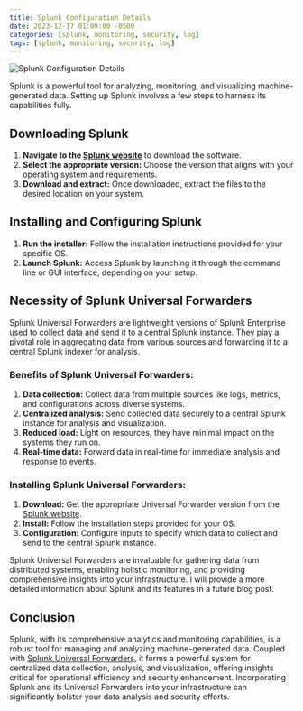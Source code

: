 ```yaml
---
title: Splunk Configuration Details
date: 2023-12-17 01:00:00 -0500
categories: [splunk, monitoring, security, log]
tags: [splunk, monitoring, security, log]
---
```


![Splunk Configuration Details](/assets/img/posts/2023/splunk_configuration_details/splunk_configuration_details.jpg)


Splunk is a powerful tool for analyzing, monitoring, and visualizing machine-generated data. Setting up Splunk involves a few steps to harness its capabilities fully.

## Downloading Splunk

1. **Navigate to the [Splunk website](https://www.splunk.com/)** to download the software.
2. **Select the appropriate version:** Choose the version that aligns with your operating system and requirements.
3. **Download and extract:** Once downloaded, extract the files to the desired location on your system.

## Installing and Configuring Splunk

1. **Run the installer:** Follow the installation instructions provided for your specific OS.
2. **Launch Splunk:** Access Splunk by launching it through the command line or GUI interface, depending on your setup.

## Necessity of Splunk Universal Forwarders

Splunk Universal Forwarders are lightweight versions of Splunk Enterprise used to collect data and send it to a central Splunk instance. They play a pivotal role in aggregating data from various sources and forwarding it to a central Splunk indexer for analysis.

### Benefits of Splunk Universal Forwarders:

1. **Data collection:** Collect data from multiple sources like logs, metrics, and configurations across diverse systems.
2. **Centralized analysis:** Send collected data securely to a central Splunk instance for analysis and visualization.
3. **Reduced load:** Light on resources, they have minimal impact on the systems they run on.
4. **Real-time data:** Forward data in real-time for immediate analysis and response to events.

### Installing Splunk Universal Forwarders:

1. **Download:** Get the appropriate Universal Forwarder version from the [Splunk website](https://www.splunk.com/).
2. **Install:** Follow the installation steps provided for your OS.
3. **Configuration:** Configure inputs to specify which data to collect and send to the central Splunk instance.

Splunk Universal Forwarders are invaluable for gathering data from distributed systems, enabling holistic monitoring, and providing comprehensive insights into your infrastructure. I will provide a more detailed information about Splunk and its features in a future blog post.

## Conclusion

Splunk, with its comprehensive analytics and monitoring capabilities, is a robust tool for managing and analyzing machine-generated data. Coupled with [Splunk Universal Forwarders](https://www.splunk.com/en_us/download/universal-forwarder.html), it forms a powerful system for centralized data collection, analysis, and visualization, offering insights critical for operational efficiency and security enhancement. Incorporating Splunk and its Universal Forwarders into your infrastructure can significantly bolster your data analysis and security efforts.


